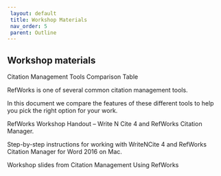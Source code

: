 ```yaml
---
 layout: default
 title: Workshop Materials
 nav_order: 5
 parent: Outline
---
```


## Workshop materials

Citation Management Tools Comparison Table  

RefWorks is one of several common citation management tools. 

In this document we compare the features of these different tools to help you pick the right option for your work.

RefWorks Workshop Handout – Write N Cite 4 and RefWorks Citation Manager.  

Step-by-step instructions for working with WriteNCite 4 and RefWorks Citation Manager for Word 2016 on Mac.

Workshop slides from Citation Management Using RefWorks

